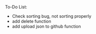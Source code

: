 To-Do List:

- Check sorting bug, not sorting properly
- add delete function
- add upload json to github function
